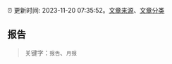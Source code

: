 :alarm_clock: 更新时间: 2023-11-20 07:35:52。[文章来源](/README.md)、[文章分类](/TAGS.md)

## 报告


> 关键字：`报告`、`月报`



